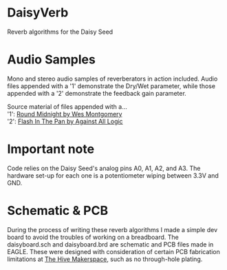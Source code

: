 # DaisyVerb
Reverb algorithms for the Daisy Seed

# Audio Samples
Mono and stereo audio samples of reverberators in action included. Audio files appended with a '1' demonstrate the Dry/Wet parameter, while those appended with a '2' demonstrate the feedback gain parameter.    
    
Source material of files appended with a...    
'1': [Round Midnight by Wes Montgomery](https://www.youtube.com/watch?v=PMhMiBxuqkg)   
'2': [Flash In The Pan by Against All Logic](https://www.youtube.com/watch?v=LaSEOVulOY0)   

# Important note
Code relies on the Daisy Seed's analog pins A0, A1, A2, and A3. The hardware set-up for each one is a potentiometer wiping between 3.3V and GND.

# Schematic & PCB
During the process of writing these reverb algorithms I made a simple dev board to avoid the troubles of working on a breadboard. The daisyboard.sch and daisyboard.brd are schematic and PCB files made in EAGLE. These were designed with consideration of certain PCB fabrication limitations at [The Hive Makerspace](https://hive.ece.gatech.edu), such as no through-hole plating.


